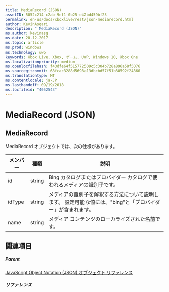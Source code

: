 ```yaml
---
title: MediaRecord (JSON)
assetID: 5052c214-c2ab-9ef1-0b25-e42bd459bf23
permalink: en-us/docs/xboxlive/rest/json-mediarecord.html
author: KevinAsgari
description: " MediaRecord (JSON)"
ms.author: kevinasg
ms.date: 20-12-2017
ms.topic: article
ms.prod: windows
ms.technology: uwp
keywords: Xbox Live, Xbox, ゲーム, UWP, Windows 10, Xbox One
ms.localizationpriority: medium
ms.openlocfilehash: f43dfe64f515772509c5c304b728a896a58f5076
ms.sourcegitcommit: 68fcac3288d5698a13dbcbd57f51b30592f24860
ms.translationtype: MT
ms.contentlocale: ja-JP
ms.lasthandoff: 09/19/2018
ms.locfileid: "4052543"
---
```

# <a name="mediarecord-json"></a>MediaRecord (JSON)
 
<a id="ID4EO"></a>

 
## <a name="mediarecord"></a>MediaRecord
 
MediaRecord オブジェクトでは、次の仕様があります。
 
| メンバー| 種類| 説明| 
| --- | --- | --- | 
| id| string| Bing カタログまたはプロバイダー カタログで使われるメディアの識別子です。| 
| idType| string| メディアの識別子を解釈する方法について説明します。 設定可能な値には、"bing"と「プロバイダー」が含まれます。| 
| name| string| メディア コンテンツのローカライズされた名前です。| 
  
<a id="ID4ECC"></a>

 
## <a name="see-also"></a>関連項目
 
<a id="ID4EEC"></a>

 
##### <a name="parent"></a>Parent 

[JavaScript Object Notation (JSON) オブジェクト リファレンス](atoc-xboxlivews-reference-json.md)

  
<a id="ID4EQC"></a>

 
##### <a name="reference"></a>リファレンス   
